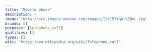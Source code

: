 ```yaml
---
title: "Mobile phone"
description: ~
image: "http://ecx.images-amazon.com/images/I/415YYq0-%2BmL.jpg"
brands: []
purposes: [telephone-call]
qualities: []
types: []
wiki: "https://en.wikipedia.org/wiki/Telephone_call"
---
```

